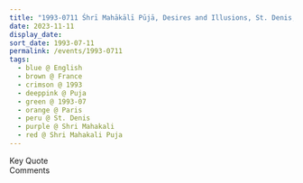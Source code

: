 ```yaml
---
title: "1993-0711 Śhrī Mahākālī Pūjā, Desires and Illusions, St. Denis, Paris, France"
date: 2023-11-11
display_date: 
sort_date: 1993-07-11
permalink: /events/1993-0711
tags:
  - blue @ English
  - brown @ France
  - crimson @ 1993
  - deeppink @ Puja
  - green @ 1993-07
  - orange @ Paris
  - peru @ St. Denis
  - purple @ Shri Mahakali
  - red @ Shri Mahakali Puja 
---
```


<wave-list>
  <list-title color="green" width="75">Key Quote</list-title>
  <list-item color="BlanchedAlmond"  width="200"></list-item>
  <list-item color="Lavender"></list-item>
  <list-item color="BlanchedAlmond"></list-item>
</wave-list>

<br>

<wave-list>
  <list-title color="green" width="75">Comments</list-title>
  <list-item color="BlanchedAlmond"  width="200"></list-item>
  <list-item color="Lavender"></list-item>
  <list-item color="BlanchedAlmond"></list-item>
</wave-list>